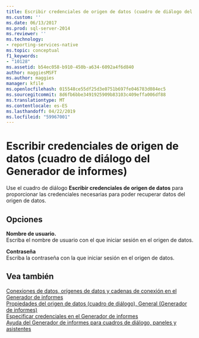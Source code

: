 ```yaml
---
title: Escribir credenciales de origen de datos (cuadro de diálogo del Generador de informes) | Microsoft Docs
ms.custom: ''
ms.date: 06/13/2017
ms.prod: sql-server-2014
ms.reviewer: ''
ms.technology:
- reporting-services-native
ms.topic: conceptual
f1_keywords:
- "10128"
ms.assetid: b54ec058-b910-450b-a634-6092a4f6d840
author: maggiesMSFT
ms.author: maggies
manager: kfile
ms.openlocfilehash: 015548ce55df25d3e0751b697fe046783d084ec5
ms.sourcegitcommit: 8d6fb6bbe3491925909b83103c409effa006df88
ms.translationtype: MT
ms.contentlocale: es-ES
ms.lasthandoff: 04/22/2019
ms.locfileid: "59967001"
---
```

# <a name="enter-data-source-credentials-dialog-box-report-builder"></a>Escribir credenciales de origen de datos (cuadro de diálogo del Generador de informes)
  Use el cuadro de diálogo **Escribir credenciales de origen de datos** para proporcionar las credenciales necesarias para poder recuperar datos del origen de datos.  
  
## <a name="options"></a>Opciones  
 **Nombre de usuario.**  
 Escriba el nombre de usuario con el que iniciar sesión en el origen de datos.  
  
 **Contraseña**  
 Escriba la contraseña con la que iniciar sesión en el origen de datos.  
  
## <a name="see-also"></a>Vea también  
 [Conexiones de datos, orígenes de datos y cadenas de conexión en el Generador de informes](../data-connections-data-sources-and-connection-strings-in-report-builder.md)   
 [Propiedades del origen de datos (cuadro de diálogo), General &#40;Generador de informes&#41;](../data-source-properties-dialog-box-general-report-builder.md)   
 [Especificar credenciales en el Generador de informes](../specify-credentials-in-report-builder.md)   
 [Ayuda del Generador de informes para cuadros de diálogo, paneles y asistentes](../report-builder-help-for-dialog-boxes-panes-and-wizards.md)  
  
  
